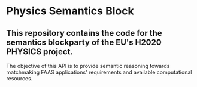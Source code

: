 # Physics Semantics Block

## This repository contains the code for the semantics blockparty of the EU's H2020 PHYSICS project. 

The objective of this API is to provide semantic reasoning towards matchmaking FAAS applications' requirements and available computational resources.
